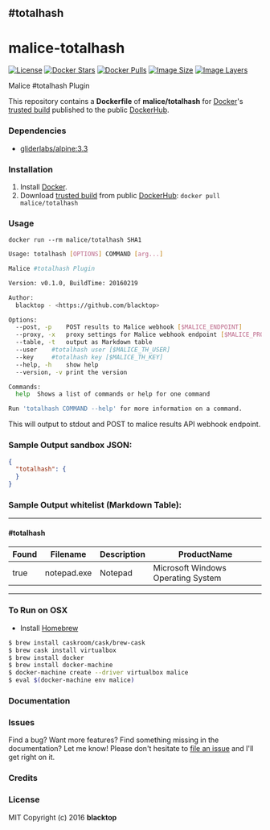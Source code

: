 ## #totalhash

# malice-totalhash

[![License](http://img.shields.io/:license-mit-blue.svg)](http://doge.mit-license.org)
[![Docker Stars](https://img.shields.io/docker/stars/malice/totalhash.svg)][hub]
[![Docker Pulls](https://img.shields.io/docker/pulls/malice/totalhash.svg)][hub]
[![Image Size](https://img.shields.io/imagelayers/image-size/malice/totalhash/latest.svg)](https://imagelayers.io/?images=malice/totalhash:latest)
[![Image Layers](https://img.shields.io/imagelayers/layers/malice/totalhash/latest.svg)](https://imagelayers.io/?images=malice/totalhash:latest)

Malice #totalhash Plugin

This repository contains a **Dockerfile** of **malice/totalhash** for [Docker](https://www.docker.io/)'s [trusted build](https://index.docker.io/u/malice/totalhash/) published to the public [DockerHub](https://index.docker.io/).

### Dependencies

* [gliderlabs/alpine:3.3](https://index.docker.io/_/gliderlabs/alpine/)


### Installation

1. Install [Docker](https://www.docker.io/).
2. Download [trusted build](https://hub.docker.com/r/malice/totalhash/) from public [DockerHub](https://hub.docker.com): `docker pull malice/totalhash`

### Usage

    docker run --rm malice/totalhash SHA1

```bash
Usage: totalhash [OPTIONS] COMMAND [arg...]

Malice #totalhash Plugin

Version: v0.1.0, BuildTime: 20160219

Author:
  blacktop - <https://github.com/blacktop>

Options:
  --post, -p	POST results to Malice webhook [$MALICE_ENDPOINT]
  --proxy, -x	proxy settings for Malice webhook endpoint [$MALICE_PROXY]
  --table, -t	output as Markdown table
  --user 	#totalhash user [$MALICE_TH_USER]
  --key 	#totalhash key [$MALICE_TH_KEY]
  --help, -h	show help
  --version, -v	print the version

Commands:
  help	Shows a list of commands or help for one command

Run 'totalhash COMMAND --help' for more information on a command.
```

This will output to stdout and POST to malice results API webhook endpoint.

### Sample Output **sandbox** JSON:
```json
{
  "totalhash": {
  }
}
```
### Sample Output **whitelist** (Markdown Table):
---
#### #totalhash
| Found | Filename    | Description | ProductName                        |
| ----- | ----------- | ----------- | ---------------------------------- |
| true  | notepad.exe | Notepad     | Microsoft Windows Operating System |
---

### To Run on OSX
 - Install [Homebrew](http://brew.sh)

```bash
$ brew install caskroom/cask/brew-cask
$ brew cask install virtualbox
$ brew install docker
$ brew install docker-machine
$ docker-machine create --driver virtualbox malice
$ eval $(docker-machine env malice)
```

### Documentation

### Issues

Find a bug? Want more features? Find something missing in the documentation? Let me know! Please don't hesitate to [file an issue](https://github.com/maliceio/malice-av/issues/new) and I'll get right on it.

### Credits

### License
MIT Copyright (c) 2016 **blacktop**

[hub]: https://hub.docker.com/r/malice/totalhash/
